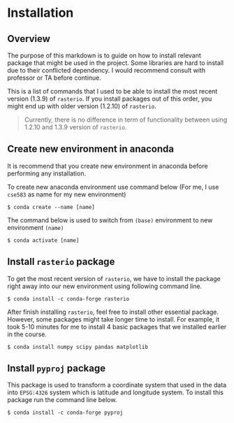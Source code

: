 # Installation
## Overview
The purpose of this markdown is to guide on how to install relevant package that might be used in the project. Some libraries are hard to install due to their conflicted dependency. I would recommend consult with professor or TA before continue. 

This is a list of commands that I used to be able to install the most recent version (1.3.9) of `rasterio`. If you install packages out of this order, you might end up with older version (1.2.10) of `rasterio`. 
>Currently, there is no difference in term of functionality between using 1.2.10 and 1.3.9 version of `rasterio`.

## Create new environment in anaconda
It is recommend that you create new environment in anaconda before performing any installation.

To create new anaconda environment use command below (For me, I use `cse583` as name for my new environment)

```$ conda create --name [name]```

The command below is used to switch from `(base)` environment to new environment `(name)`

```$ conda activate [name]```

## Install `rasterio` package
To get the most recent version of `rasterio`, we have to install the package right away into our new environment using following command line.

```$ conda install -c conda-forge rasterio```

After finish installing `rasterio`, feel free to install other essential package. However, some packages might take longer time to install. For example, it took 5-10 minutes for me to install 4 basic packages that we installed earlier in the course.

`$ conda install numpy scipy pandas matplotlib`

## Install `pyproj` package
This package is used to transform a coordinate system that used in the data into `EPSG:4326` system which is latitude and longitude system. To install this package run the command line below.

```$ conda install -c conda-forge pyproj```
